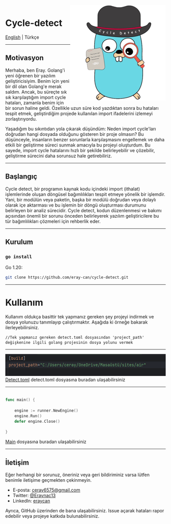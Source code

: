 <img src="docs/cycle-detect.png" align="right" width="300" height="300"/>

# Cycle-detect
[English](README.md) | Türkçe

___
## Motivasyon
Merhaba, ben Eray. Golang'i yeni öğrenen bir yazılım geliştiricisiyim. Benim için yeni bir dil olan Golang'e merak saldım. Ancak, bu süreçte sık sık karşılaştığım import cycle hataları, zamanla benim için bir sorun haline geldi. Özellikle uzun süre kod yazdıktan sonra bu hataları tespit etmek, geliştirdiğim projede kullanılan import ifadelerini izlemeyi zorlaştırıyordu.

Yaşadığım bu sıkıntıdan yola çıkarak düşündüm: Neden import cycle'ları doğrudan hangi dosyada olduğunu gösteren bir proje olmasın? Bu düşünceyle, insanların benzer sorunlarla karşılaşmasını engellemek ve daha etkili bir geliştirme süreci sunmak amacıyla bu projeyi oluşturdum. Bu sayede, import cycle hatalarını hızlı bir şekilde belirleyebilir ve çözebilir, geliştirme sürecini daha sorunsuz hale getirebiliriz.
___
## Başlangıç

Cycle detect, bir programın kaynak kodu içindeki import (ithalat) işlemlerinde oluşan döngüsel bağımlılıkları tespit etmeye yönelik bir işlemdir. Yani, bir modülün veya paketin, başka bir modülü doğrudan veya dolaylı olarak içe aktarması ve bu işlemin bir döngü oluşturması durumunu belirleyen bir analiz sürecidir. Cycle detect, kodun düzenlenmesi ve bakımı açısından önemli bir sorunu önceden belirleyerek yazılım geliştiricilere bu tür bağımlılıkları çözmeleri için rehberlik eder.

___
## Kurulum

###  `go install`

Go 1.20:

```bash
git clone https://github.com/eray-can/cycle-detect.git
```
___
# Kullanım

Kullanım oldukça basittir tek yapmanız gereken şey projeyi indirmek ve dosya yolunuzu tanımlayıp çalıştırmaktır. Aşağıda ki örneğe bakarak ilerleyebilirsiniz.


```
//Tek yapmanız gereken detect.toml dosyasından 'project_path' değişkenine ilgili golang projesinin dosya yolunu vermek
```
---

![img.png](docs%2Fimg.png)
[Detect.toml](./detect.toml) detect.toml dosyasına buradan ulaşabilirsiniz

---
```go

func main() {

    engine := runner.NewEngine()
    engine.Run()
    defer engine.Close()

}

```
[Main](./main.go)  dosyasına buradan ulaşabilirsiniz
___


## İletişim

Eğer herhangi bir sorunuz, öneriniz veya geri bildiriminiz varsa lütfen benimle iletişime geçmekten çekinmeyin.

- E-posta: ceray6575@gmail.com
- Twitter: [@Eraynac13](https://twitter.com/Eraynac13)
- LinkedIn: [eraycan](https://www.linkedin.com/in/eraycan/)

Ayrıca, GitHub üzerinden de bana ulaşabilirsiniz. Issue açarak hataları rapor edebilir veya projeye katkıda bulunabilirsiniz.
